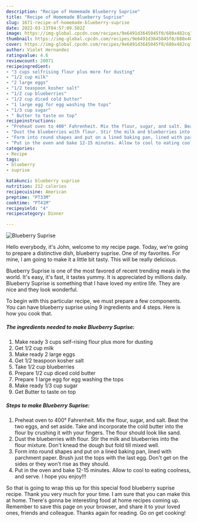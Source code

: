 ```yaml
---
description: "Recipe of Homemade Blueberry Suprise"
title: "Recipe of Homemade Blueberry Suprise"
slug: 1671-recipe-of-homemade-blueberry-suprise
date: 2022-03-13T04:57:09.502Z
image: https://img-global.cpcdn.com/recipes/9e6491d3645045f0/680x482cq70/blueberry-suprise-recipe-main-photo.jpg
thumbnail: https://img-global.cpcdn.com/recipes/9e6491d3645045f0/680x482cq70/blueberry-suprise-recipe-main-photo.jpg
cover: https://img-global.cpcdn.com/recipes/9e6491d3645045f0/680x482cq70/blueberry-suprise-recipe-main-photo.jpg
author: Violet Hernandez
ratingvalue: 4.6
reviewcount: 20071
recipeingredient:
- "3 cups selfrising flour plus more for dusting"
- "1/2 cup milk"
- "2 large eggs"
- "1/2 teaspoon kosher salt"
- "1/2 cup blueberries"
- "1/2 cup diced cold butter"
- "1 large egg for egg washing the tops"
- "1/3 cup sugar"
- " Butter to taste on top"
recipeinstructions:
- "Preheat oven to 400° Fahrenheit. Mix the flour, sugar, and salt. Beat the two eggs, and set aside. Take and incorporate the cold butter into the flour by crushing it with your fingers. The flour should look like sand."
- "Dust the blueberries with flour. Stir the milk and blueberries into the flour mixture. Don&#39;t knead the dough but fold till mixed well."
- "Form into round shapes and put on a lined baking pan, lined with parchment paper. Brush just the tops with the last egg. Don&#39;t get on the sides or they won&#39;t rise as they should."
- "Put in the oven and bake 12-15 minutes. Allow to cool to eating coolness, and serve. I hope you enjoy!!!"
categories:
- Recipe
tags:
- blueberry
- suprise

katakunci: blueberry suprise 
nutrition: 212 calories
recipecuisine: American
preptime: "PT33M"
cooktime: "PT41M"
recipeyield: "4"
recipecategory: Dinner

---
```



![Blueberry Suprise](https://img-global.cpcdn.com/recipes/9e6491d3645045f0/680x482cq70/blueberry-suprise-recipe-main-photo.jpg)

Hello everybody, it's John, welcome to my recipe page. Today, we're going to prepare a distinctive dish, blueberry suprise. One of my favorites. For mine, I am going to make it a little bit tasty. This will be really delicious.



Blueberry Suprise is one of the most favored of recent trending meals in the world. It's easy, it's fast, it tastes yummy. It is appreciated by millions daily. Blueberry Suprise is something that I have loved my entire life. They are nice and they look wonderful.


To begin with this particular recipe, we must prepare a few components. You can have blueberry suprise using 9 ingredients and 4 steps. Here is how you cook that.

<!--inarticleads1-->

##### The ingredients needed to make Blueberry Suprise:

1. Make ready 3 cups self-rising flour plus more for dusting
1. Get 1/2 cup milk
1. Make ready 2 large eggs
1. Get 1/2 teaspoon kosher salt
1. Take 1/2 cup blueberries
1. Prepare 1/2 cup diced cold butter
1. Prepare 1 large egg for egg washing the tops
1. Make ready 1/3 cup sugar
1. Get  Butter to taste on top




<!--inarticleads2-->

##### Steps to make Blueberry Suprise:

1. Preheat oven to 400° Fahrenheit. Mix the flour, sugar, and salt. Beat the two eggs, and set aside. Take and incorporate the cold butter into the flour by crushing it with your fingers. The flour should look like sand.
1. Dust the blueberries with flour. Stir the milk and blueberries into the flour mixture. Don&#39;t knead the dough but fold till mixed well.
1. Form into round shapes and put on a lined baking pan, lined with parchment paper. Brush just the tops with the last egg. Don&#39;t get on the sides or they won&#39;t rise as they should.
1. Put in the oven and bake 12-15 minutes. Allow to cool to eating coolness, and serve. I hope you enjoy!!!




So that is going to wrap this up for this special food blueberry suprise recipe. Thank you very much for your time. I am sure that you can make this at home. There's gonna be interesting food at home recipes coming up. Remember to save this page on your browser, and share it to your loved ones, friends and colleague. Thanks again for reading. Go on get cooking!
